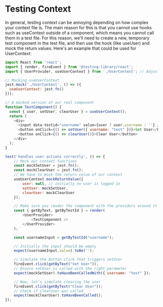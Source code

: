 # Testing Context

In general, testing context can be annoying depending on how complex your context file is. The main reason for this is that you cannot use hooks such as useContext outside of a component, which means you cannot call them in a test file. For this reason, we'll need to create a new, temporary test component in the test file, and then use the hook (like useUser) and mock the return values. Here's an example that could be used for UserContext:

```js
import React from 'react';
import { render, fireEvent } from '@testing-library/react';
import { UserProvider, useUserContext } from './UserContext'; // Adjust import paths as needed

// Mocking useUserContext
jest.mock('./UserContext', () => ({
  useUserContext: jest.fn()
}));

// A mocked version of our real component
function TestComponent() {
  const { user, setUser, clearUser } = useUserContext();
  return (
    <div>
      <input data-testid="username" value={user ? user.username : ''} />
      <button onClick={() => setUser({ username: "test" })}>Set User</button>
      <button onClick={() => clearUser()}>Clear User</button>
    </div>
  );
}

test('handles user actions correctly', () => {
    // Mock our context functions
    const mockSetUser = jest.fn();
    const mockClearUser = jest.fn();
    // We have to mock the return value of our context
    useUserContext.mockReturnValue({
        user: null, // initially no user is logged in
        setUser: mockSetUser,
        clearUser: mockClearUser
    });

    // Make sure you render the component with the providers around it
    const { getByText, getByTestId } = render(
        <UserProvider>
            <TestComponent />
        </UserProvider>
    );

    const usernameInput = getByTestId("username");

    // Initially the input should be empty
    expect(usernameInput.value).toBe('');

    // Simulate the button click that triggers setUser
    fireEvent.click(getByText("Set User"));
    // Ensure setUser is called with the right parameter
    expect(mockSetUser).toHaveBeenCalledWith({ username: "test" });

    // Now, let's simulate clearing the user
    fireEvent.click(getByText("Clear User"));
    // Check if clearUser was called
    expect(mockClearUser).toHaveBeenCalled();
});
```
